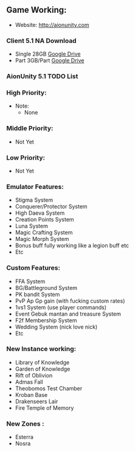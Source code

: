 ## Game Working:
* Website: http://aionunity.com

### Client 5.1 NA Download
* Single 28GB
[Google Drive](https://drive.google.com/uc?id=0B5NUNus3pLrsYWN4T1d6cldPSEE&export=download)
* Part 3GB/Part
[Google Drive](https://drive.google.com/drive/folders/0Bxuw91EoqaKPYU1JN2x5RjQzbTg)

### AionUnity 5.1 TODO List

### High Priority:
* Note:
  - None

### Middle Priority:
* Not Yet

### Low Priority:
* Not Yet

### Emulator Features:
* Stigma System 
* Conquerer/Protector System
* High Daeva System
* Creation Points System
* Luna System
* Magic Crafting System
* Magic Morph System
* Bonus buff fully working like a legion buff etc
* Etc
### Custom Features:
* FFA System
* BG/Battleground System
* PK bandit System
* PvP Ap Gp gain (with fucking custom rates)
* 1vs1 System (use player commands)
* Event Gebuk mantan and treasure System
* F2f Membership System
* Wedding System (nick love nick)
* Etc
### New Instance working:
* Library of Knowledge
* Garden of Knowledge
* Rift of Oblivion
* Admas Fall
* Theobomos Test Chamber
* Kroban Base
* Drakenseers Lair
* Fire Temple of Memory
### New Zones :
* Esterra
* Nosra
